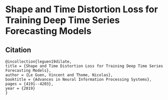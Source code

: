 # Shape and Time Distortion Loss for Training Deep Time Series Forecasting Models

## Citation

```
@incollection{leguen19dilate,
title = {Shape and Time Distortion Loss for Training Deep Time Series Forecasting Models},
author = {Le Guen, Vincent and Thome, Nicolas},
booktitle = {Advances in Neural Information Processing Systems},
pages = {4191--4203},
year = {2019}
}
```
